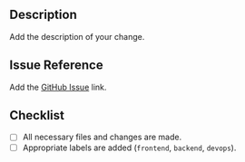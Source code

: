 ## Description

Add the description of your change.

## Issue Reference

Add the [GitHub Issue](https://github.com/jhanke00/next-product-site/issues) link.

## Checklist

- [ ] All necessary files and changes are made.
- [ ] Appropriate labels are added (`frontend`, `backend`, `devops`).